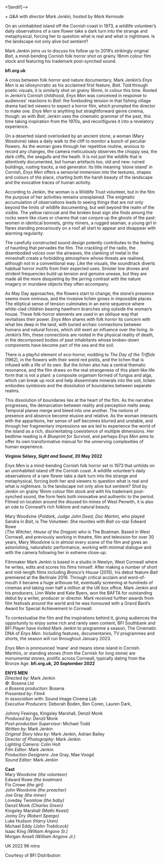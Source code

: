 

<![endif]-->

_+ Q&A with director Mark Jenkin, hosted by Mark Kermode_

On an uninhabited island off the Cornish coast in 1973, a wildlife volunteer’s daily observations of a rare flower take a dark turn into the strange and metaphysical, forcing her to question what is real and what is nightmare. Is the landscape not only alive but sentient?

Mark Jenkin joins us to discuss his follow up to 2019’s strikingly original _Bait_, a mind-bending Cornish folk horror shot on grainy 16mm colour film stock and featuring his trademark post-synched sound.

**bfi.org.uk**

A cross between folk horror and nature documentary, Mark Jenkin’s _Enys Men_ is as idiosyncratic as his acclaimed first feature, _Bait_. Told through poetic visuals, it is similarly shot on grainy 16mm, in colour this time. Rooted in Jenkin’s Cornish childhood, _Enys Men_ was conceived in response to audiences’ reactions to _Bait_: the foreboding tension in that fishing village drama had led viewers to expect a horror film, which prompted the director to make one. _Enys Men_ is anything but straightforward genre cinema, though: as with _Bait_, Jenkin uses the cinematic grammar of the past, this time taking inspiration from the 1970s, and reconfigures it into a revelatory experience.

On a deserted island overlooked by an ancient stone, a woman (Mary Woodvine) takes a daily walk to the cliff to monitor a bunch of peculiar flowers. As the woman goes through her repetitive routine, anxious to record any changes, the camera meticulously observes the choppy sea, the dark cliffs, the seagulls and the heath. It is not just the wildlife that is attentively documented, but human artefacts too, old and new: ruined buildings, rusting tracks, a red generator. Its title meaning ‘stone island’ in Cornish, _Enys Men_ offers a sensorial immersion into the textures, shapes and colours of the place, charting both the harsh beauty of the landscape and the evocative traces of human activity.

According to Jenkin, the woman is a Wildlife Trust volunteer, but in the film the purpose of her activities remains unexplained. The enigmatic accumulation of observations leads to seeing things that are not only beyond the limits of wildlife documenting, but well beyond the realm of the visible. The yellow raincoat and the broken boat sign she finds among the rocks seem like clues or charms that can conjure up the ghosts of the past: women in identical bonnets, grimy miners, a rugged seaman, a young girl in flares standing precariously on a roof all start to appear and disappear with alarming regularity.

The carefully constructed sound design potently contributes to the feeling of haunting that pervades the film. The crackling of the radio, the disembodied voices over the airwaves, the clanking of metal in the mineshaft create a forbidding atmosphere whose threats are realised, although not in a conventional way. Like the visuals, the soundtrack diverts habitual horror motifs from their expected uses. Sinister low drones and strident frequencies build up tension and genuine unease, but they are made all the more disquieting by the jarring contrast with the nature imagery or mundane objects they often accompany.

As May Day approaches, the flowers start to change, the stone’s presence seems more ominous, and the invasive lichen grows in impossible places. The elliptical sense of tension culminates in an eerie sequence where white-clad children bearing hawthorn branches sing outside the woman’s house. These folk-horror elements are used in an oblique way that revitalises their power. _Enys Men_ shares with folk horror its concern with what lies deep in the land, with buried archaic connections between humans and natural forces, which still exert an influence over the living. In Jenkin’s film, these connections are rooted in the physical reality of death, in the decomposed bodies of past inhabitants whose broken-down components have become part of the sea and the soil.

There is a playful element of eco-horror, nodding to _The Day of the Triffids_ (1962), in the flowers with their weird red pistils, and the lichen that is infused with a life of its own. But the lichen also has a central thematic resonance, and the film draws on the real strangeness of this plant-like life form that is not a plant: a composite organism formed of fungus and alga, which can break up rock and help disseminate minerals into the soil, lichen embodies symbiosis and the dissolution of boundaries between separate realms.

This dissolution of boundaries lies at the heart of the film. As the narrative progresses, the demarcation between reality and perception melts away. Temporal planes merge and bleed into one another. The notions of presence and absence become elusive and relative. As the woman interacts with the apparitions, her sense of self becomes blurred and unstable, and through her fragmentary impressions we are led to experience the world of the island as a rich, disorientating coexistence of multiple dimensions. Her bedtime reading is _A Blueprint for Survival_, and perhaps _Enys Men_ aims to offer its own transformative manual for the unnerving complexities of human experience.

**Virginie Sélavy, _Sight and Sound_, 20 May 2022**

_Enys Men_ is a mind-bending Cornish folk horror set in 1973 that unfolds on an uninhabited island off the Cornish coast. A wildlife volunteer’s daily observations of a rare flower take a dark turn into the strange and metaphysical, forcing both her and viewers to question what is real and what is nightmare. Is the landscape not only alive but sentient? Shot by Jenkin on grainy 16mm colour film stock and with his trademark post-synched sound, the form feels both innovative and authentic to the period. Filmed on location around the disused tin mines of West Penwith, it is also an ode to Cornwall’s rich folklore and natural beauty.

Mary Woodvine (_Poldark_, _Judge John Deed_, _Doc Martin_), who played Sandra in _Bait_, is The Volunteer. She reunites with _Bait_ co-star Edward Rowe  
(_The Witcher_, _House of the Dragon_) who is The Boatman. Based in West Cornwall, and previously working in theatre, film and television for over 30 years, Mary Woodvine is in almost every scene of the film and gives an astonishing, naturalistic performance, working with minimal dialogue and with the camera following her in extreme close-up.

Filmmaker Mark Jenkin is based in a studio in Newlyn, West Cornwall where he writes, edits and scores his films himself. After making a number of short and mid-length films including _Bronco’s House_ (2015), his debut feature _Bait_ premiered at the Berlinale 2019. Through critical acclaim and word-of-mouth it became a huge arthouse hit, eventually screening at hundreds of cinemas and taking over half a million at the UK box office. Mark Jenkin and his producers, Linn Waite and Kate Byers, won the BAFTA for outstanding debut by a writer, producer or director. Mark received further awards from film festivals around the world and he was honoured with a Grand Bard’s Award for Special Achievement in Cornwall.

To contextualise the film and the inspirations behind it, giving audiences the opportunity to enjoy some rich and rarely seen content, BFI Southbank and BFI Player have invited Mark Jenkin to programme a season, The Cinematic DNA of _Enys Men_. Including features, documentaries, TV programmes and shorts, the season will run throughout January 2023.

_Enys Men_ is pronounced ‘mane’ and means stone island in Cornish. Menhirs, or standing stones (from the Cornish for long stone) are monumental stones, prolific across Cornwall, typically dating from the Bronze Age.
**bfi.org.uk, 20 September 2022**

**ENYS MEN**  
_Directed by_: Mark Jenkin  
_©_: Bosena Ltd  
_a Bosena production_: Bosena  
_Presented by_: Film4  
_In association with_: Sound Image Cinema Lab  
_Executive Producers_: Deborah Boden, Ben Coren, Lauren Dark,

Johnny Fewings, Kingsley Marshall, Denzil Monk  
_Produced by_: Denzil Monk  
_Post-production Supervisor_: Michael Todd  
_Written by_: Mark Jenkin  
_Original Story Idea by_: Mark Jenkin, Adrian Bailey  
_Director of Photography_: Mark Jenkin  
_Lighting Camera_: Colin Holt  
_Film Editor_: Mark Jenkin  
_Production Designers_: Joe Gray, Mae Voogd  
_Sound Editor_: Mark Jenkin

**Cast**  
Mary Woodvine _(the volunteer)_  
Edward Rowe _(the boatman)_  
Flo Crowe _(the girl)_  
John Woodvine _(the preacher)_  
Joe Gray _(the miner)_  
Loveday Twomlow _(the baby)_  
Denzil Monk _(Charles Green)_  
Kingsley Marshall _(Mathi Keast)_  
Jonny Dry _(Robert Spargo)_  
Luke Hudson _(Harry Uren)_  
Michael Eddy _(John Trebilcock)_  
Isaac King _(William Angove Sr.)_  
Morgan Ansell _(William Angove Jr.)_

UK 2022
96 mins

Courtesy of BFI Distribution
<!--stackedit_data:
eyJoaXN0b3J5IjpbMjk0MjQ5MTQzXX0=
-->